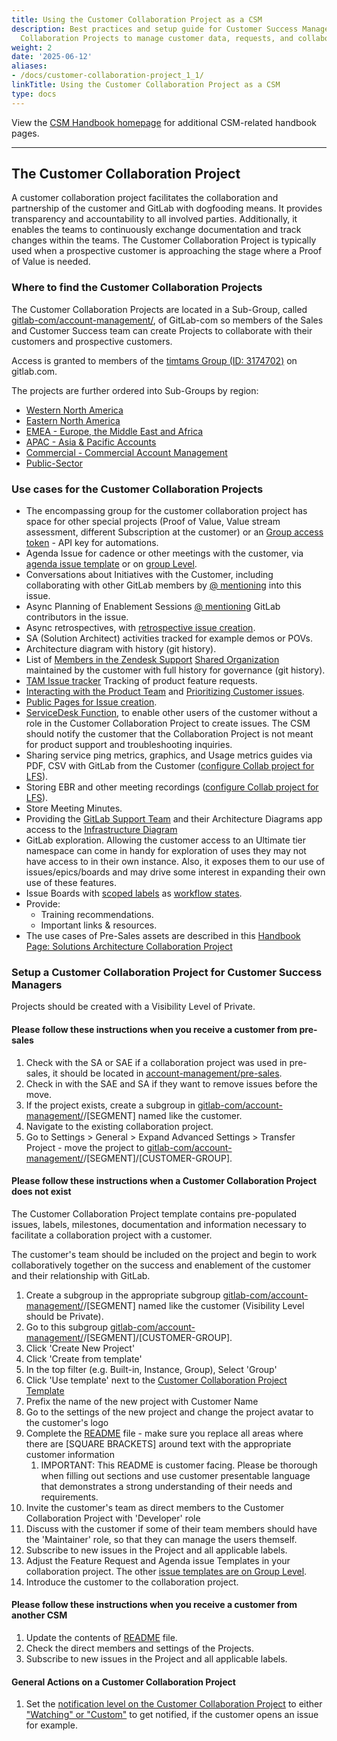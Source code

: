 ```yaml
---
title: Using the Customer Collaboration Project as a CSM
description: Best practices and setup guide for Customer Success Managers using Customer
  Collaboration Projects to manage customer data, requests, and collaborations.
weight: 2
date: '2025-06-12'
aliases:
- /docs/customer-collaboration-project_1_1/
linkTitle: Using the Customer Collaboration Project as a CSM
type: docs
---
```


View the [CSM Handbook homepage](/handbook/customer-success/csm/) for additional CSM-related handbook pages.

---

## The Customer Collaboration Project

A customer collaboration project facilitates the collaboration and partnership of the customer and GitLab with dogfooding means. It provides transparency and accountability to all involved parties. Additionally, it enables the teams to continuously exchange documentation and track changes within the teams. The Customer Collaboration Project is typically used when a prospective customer is approaching the stage where a Proof of Value is needed.

### Where to find the Customer Collaboration Projects

The Customer Collaboration Projects are located in a Sub-Group, called [gitlab-com/account-management/](https://gitlab.com/gitlab-com/account-management), of GitLab-com so members of the Sales and Customer Success team can create Projects to collaborate with their customers and prospective customers.

Access is granted to members of the [timtams Group (ID: 3174702)](https://gitlab.com/groups/timtams) on gitlab.com.

The projects are further ordered into Sub-Groups by region:

- [Western North America](https://gitlab.com/gitlab-com/account-management/western-north-america)
- [Eastern North America](https://gitlab.com/gitlab-com/account-management/eastern-north-america)
- [EMEA - Europe, the Middle East and Africa](https://gitlab.com/gitlab-com/account-management/emea)
- [APAC - Asia & Pacific Accounts](https://gitlab.com/gitlab-com/account-management/apac)
- [Commercial - Commercial Account Management](https://gitlab.com/gitlab-com/account-management/commercial)
- [Public-Sector](https://gitlab.com/gitlab-com/account-management/public-sector)

### Use cases for the Customer Collaboration Projects

- The encompassing group for the customer collaboration project has space for other special projects (Proof of Value, Value stream assessment, different Subscription at the customer) or an [Group access token](https://docs.gitlab.com/ee/user/group/settings/group_access_tokens.html) - API key for automations.
- Agenda Issue for cadence or other meetings with the customer, via [agenda issue template](https://gitlab.com/gitlab-com/account-management/templates/collaboration/-/blob/master/.gitlab/issue_templates/Meeting%20Agenda.md) or on [group Level](https://gitlab.com/gitlab-com/account-management/sub-group-issue-templates/-/tree/master/.gitlab/issue_templates).
- Conversations about Initiatives with the Customer, including collaborating with other GitLab members by [@ mentioning](https://docs.gitlab.com/ee/user/discussions/#mentions) into this issue.
- Async Planning of Enablement Sessions [@ mentioning](https://docs.gitlab.com/ee/user/discussions/#mentions) GitLab contributors in the issue.
- Async retrospectives, with [retrospective issue creation](https://gitlab.com/gitlab-org/async-retrospectives).
- SA (Solution Architect) activities tracked for example demos or POVs.
- Architecture diagram with history (git history).
- List of [Members in the Zendesk Support](https://about.gitlab.com/support/managing-support-contacts/#managing-contacts) [Shared Organization](https://about.gitlab.com/support/managing-support-contacts/#shared-organizations) maintained by the customer with full history for governance (git history).
- [TAM Issue tracker](https://gitlab.com/gitlab-com/cs-tools/gitlab-cs-tools/tam-issue-tracking) Tracking of product feature requests.
- [Interacting with the Product Team](/handbook/customer-success/csm/product/#product-interacting-with-csms) and [Prioritizing Customer issues](/handbook/product/product-processes/customer-issues-prioritization-framework/#customer-success).
- [Public Pages for Issue creation](https://gitlab.com/gitlab-com/account-management/templates/customer-collaboration-project-template/-/tree/master/public).
- [ServiceDesk Function](https://docs.gitlab.com/ee/user/project/service_desk/), to enable other users of the customer without a role in the Customer Collaboration Project to create issues. The CSM should notify the customer that the Collaboration Project is not meant for product support and troubleshooting inquiries.
- Sharing service ping metrics, graphics, and Usage metrics guides via PDF, CSV with GitLab from the Customer ([configure Collab project for LFS](https://docs.gitlab.com/ee/user/project/settings/index.html#configure-project-visibility-features-and-permissions)).
- Storing EBR and other meeting recordings ([configure Collab project for LFS](https://docs.gitlab.com/ee/user/project/settings/index.html#configure-project-visibility-features-and-permissions)).
- Store Meeting Minutes.
- Providing the [GitLab Support Team](/handbook/support/) and their Architecture Diagrams app access to the [Infrastructure Diagram](/handbook/support/workflows/looking_up_customer_technical_details/#architecture-diagram-and-customer-success-project)
- GitLab exploration. Allowing the customer access to an Ultimate tier namespace can come in handy for exploration of uses they may not have access to in their own instance. Also, it exposes them to our use of issues/epics/boards and may drive some interest in expanding their own use of these features.
- Issue Boards with [scoped labels](https://docs.gitlab.com/ee/user/project/labels.html#scoped-labels) as [workflow states](https://docs.gitlab.com/ee/user/project/labels.html#scoped-labels-examples).
- Provide:
  - Training recommendations.
  - Important links & resources.
- The use cases of Pre-Sales assets are described in this [Handbook Page: Solutions Architecture Collaboration Project](/handbook/solutions-architects/processes/collaboration-project/)

### Setup a Customer Collaboration Project for Customer Success Managers

Projects should be created with a Visibility Level of Private.

#### Please follow these instructions when you receive a customer from pre-sales

1. Check with the SA or SAE if a collaboration project was used in pre-sales, it should be located in [account-management/pre-sales](https://gitlab.com/gitlab-com/account-management/pre-sales).
2. Check in with the SAE and SA if they want to remove issues before the move.
3. If the project exists, create a subgroup in [gitlab-com/account-management/](https://gitlab.com/gitlab-com/account-management)/[SEGMENT] named like the customer.
4. Navigate to the existing collaboration project.
5. Go to Settings > General > Expand Advanced Settings > Transfer Project - move the project to [gitlab-com/account-management/](https://gitlab.com/gitlab-com/account-management)/[SEGMENT]/[CUSTOMER-GROUP].

#### Please follow these instructions when a Customer Collaboration Project does not exist

The Customer Collaboration Project template contains pre-populated issues, labels, milestones, documentation and information necessary to facilitate a collaboration project with a customer.

The customer's team should be included on the project and begin to work collaboratively together on the success and enablement of the customer and their relationship with GitLab.

1. Create a subgroup in the appropriate subgroup [gitlab-com/account-management/](https://gitlab.com/gitlab-com/account-management)/[SEGMENT] named like the customer (Visibility Level should be Private).
2. Go to this subgroup [gitlab-com/account-management/](https://gitlab.com/gitlab-com/account-management)/[SEGMENT]/[CUSTOMER-GROUP].
3. Click 'Create New Project'
4. Click 'Create from template'
5. In the top filter (e.g. Built-in, Instance, Group), Select 'Group'
6. Click 'Use template' next to the [Customer Collaboration Project Template](https://gitlab.com/gitlab-com/account-management/templates/customer-collaboration-project-template)
7. Prefix the name of the new project with Customer Name
8. Go to the settings of the new project and change the project avatar to the customer's logo
9. Complete the [README](https://gitlab.com/gitlab-com/account-management/templates/customer-collaboration-project-template/-/blob/master/README.md) file - make sure you replace all areas where there are [SQUARE BRACKETS] around text with the appropriate customer information
   1. IMPORTANT: This README is customer facing. Please be thorough when filling out sections and use customer presentable language that demonstrates a strong understanding of their needs and requirements.
10. Invite the customer's team as direct members to the Customer Collaboration Project with 'Developer' role
11. Discuss with the customer if some of their team members should have the 'Maintainer' role, so that they can manage the users themself.
12. Subscribe to new issues in the Project and all applicable labels.
13. Adjust the Feature Request and Agenda issue Templates in your collaboration project. The other [issue templates are on Group Level](https://gitlab.com/gitlab-com/account-management/sub-group-issue-templates/-/tree/master/.gitlab/issue_templates).
14. Introduce the customer to the collaboration project.

#### Please follow these instructions when you receive a customer from another CSM

1. Update the contents of [README](https://gitlab.com/gitlab-com/account-management/templates/customer-collaboration-project-template/-/blob/master/README.md) file.
2. Check the direct members and settings of the Projects.
3. Subscribe to new issues in the Project and all applicable labels.

#### General Actions on a Customer Collaboration Project

1. Set the [notification level on the Customer Collaboration Project](https://docs.gitlab.com/ee/user/profile/notifications.html#change-level-of-project-notifications) to either ["Watching" or "Custom"](https://docs.gitlab.com/ee/user/profile/notifications.html#notification-levels) to get notified, if the customer opens an issue for example.

